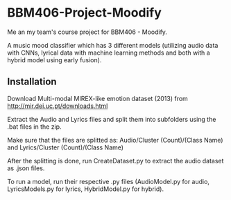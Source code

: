 # BBM406-Project-Moodify
Me an my team's course project for BBM406 - Moodify.

A music mood classifier which has 3 different models (utilizing audio data with CNNs, lyrical data with machine learning methods and both with a hybrid model using early fusion).

## Installation
Download Multi-modal MIREX-like emotion dataset (2013) from http://mir.dei.uc.pt/downloads.html

Extract the Audio and Lyrics files and split them into subfolders using the .bat files in the zip.

Make sure that the files are splitted as: Audio/Cluster (Count)/(Class Name) and Lyrics/Cluster (Count)/(Class Name)

After the splitting is done, run CreateDataset.py to extract the audio dataset as .json files.

To run a model, run their respective .py files (AudioModel.py for audio, LyricsModels.py for lyrics, HybridModel.py for hybrid).
